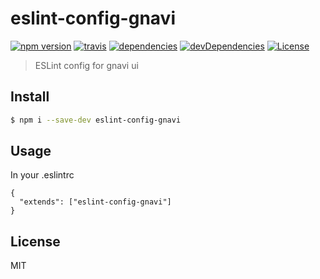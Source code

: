 # eslint-config-gnavi

[![npm version](http://img.shields.io/npm/v/eslint-config-gnavi.svg?style=flat)](https://github.com/gurunavi-creators/eslint-config-gnavi)
[![travis](http://img.shields.io/travis/gurunavi-creators/eslint-config-gnavi.svg?style=flat)](https://github.com/gurunavi-creators/eslint-config-gnavi)
[![dependencies](http://img.shields.io/david/gurunavi-creators/eslint-config-gnavi.svg?style=flat)](https://github.com/gurunavi-creators/eslint-config-gnavi)
[![devDependencies](http://img.shields.io/david/dev/gurunavi-creators/eslint-config-gnavi.svg?style=flat)](https://github.com/gurunavi-creators/eslint-config-gnavi)
[![License](http://img.shields.io/npm/l/eslint-config-gnavi.svg?style=flat)](https://github.com/gurunavi-creators/eslint-config-gnavi)

> ESLint config for gnavi ui

## Install

```sh
$ npm i --save-dev eslint-config-gnavi
```

## Usage

In your .eslintrc
```
{
  "extends": ["eslint-config-gnavi"]
}
```

## License

MIT
